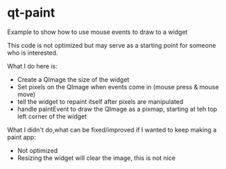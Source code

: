 # qt-paint
Example to show how to use mouse events to draw to a widget

This code is not optimized but may serve as a starting point for someone who is interested.

What I do here is: 
- Create a QImage the size of the widget
- Set pixels on the QImage when events come in (mouse press & mouse move)
- tell the widget to repaint itself after pixels are manipulated
- handle paintEvent to draw the QImage as a pixmap, starting at teh top left corner of the widget

What I didn't do,what can be fixed/improved if I wanted to keep making a paint app:
- Not optimized
- Resizing the widget will clear the image, this is not nice
